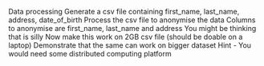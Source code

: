 Data processing
Generate a csv file containing first_name, last_name, address, date_of_birth
Process the csv file to anonymise the data
Columns to anonymise are first_name, last_name and address
You might be thinking that is silly
Now make this work on 2GB csv file (should be doable on a laptop)
Demonstrate that the same can work on bigger dataset
Hint - You would need some distributed computing platform
